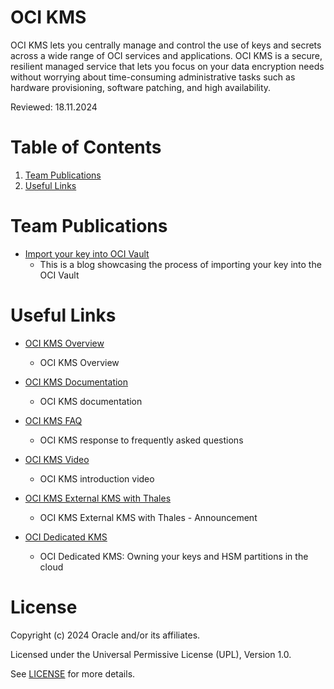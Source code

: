 # OCI KMS
 
OCI KMS lets you centrally manage and control the use of keys and secrets across a wide range of OCI services and applications. OCI KMS is a secure, resilient managed service that lets you focus on your data encryption needs without worrying about time-consuming administrative tasks such as hardware provisioning, software patching, and high availability.
 
Reviewed: 18.11.2024

# Table of Contents
 
1. [Team Publications](#team-publications)
2. [Useful Links](#useful-uinks)
  
 
# Team Publications
 
- [Import your key into OCI Vault](https://blogs.oracle.com/coretec/post/import-your-own-key-in-oci-vault-with-cloud-console-ui)
   - This is a blog showcasing the process of importing your key into the OCI Vault
 
# Useful Links
 
- [OCI KMS Overview](https://www.oracle.com/uk/security/cloud-security/key-management/)
    - OCI KMS Overview

- [OCI KMS Documentation](https://docs.cloud.oracle.com/en-us/iaas/Content/KeyManagement/Concepts/keyoverview.htm)
    - OCI KMS documentation

- [OCI KMS FAQ](https://www.oracle.com/uk/security/cloud-security/key-management/faq/)
    - OCI KMS response to frequently asked questions
  
- [OCI KMS Video](https://www.youtube.com/watch?v=MkM_fJbFjJg)
    - OCI KMS introduction video

- [OCI KMS External KMS with Thales](https://blogs.oracle.com/cloudsecurity/post/announcing-external-key-management-service-in-oci)
    - OCI KMS External KMS with Thales - Announcement
 
- [OCI Dedicated KMS](https://blogs.oracle.com/cloud-infrastructure/post/dedicated-kms-owning-keys-hsm-partitions-cloud)
    - OCI Dedicated KMS: Owning your keys and HSM partitions in the cloud
    
# License
 
Copyright (c) 2024 Oracle and/or its affiliates.
 
Licensed under the Universal Permissive License (UPL), Version 1.0.
 
See [LICENSE](https://github.com/oracle-devrel/technology-engineering/blob/main/LICENSE) for more details.
